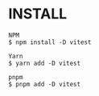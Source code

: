 
# INSTALL

    NPM
    $ npm install -D vitest

    Yarn
    $ yarn add -D vitest

    pnpm
    $ pnpm add -D vitest
